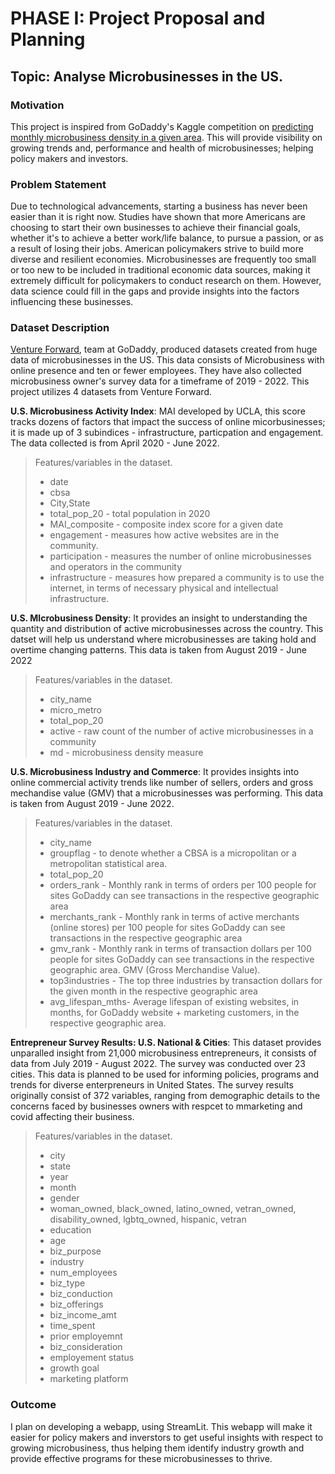 # PHASE I: Project Proposal and Planning

## Topic: Analyse Microbusinesses in the US. 

### Motivation
This project is inspired from GoDaddy's Kaggle competition on [predicting monthly microbusiness density in a given area](https://www.kaggle.com/competitions/godaddy-microbusiness-density-forecasting/overview). This will provide visibility on growing trends and, performance and health of microbusinesses; helping policy makers and investors.

### Problem Statement
Due to technological advancements, starting a business has never been easier than it is right now. Studies have shown that more Americans are choosing to start their own businesses to achieve their financial goals, whether it's to achieve a better work/life balance, to pursue a passion, or as a result of losing their jobs. American policymakers strive to build more diverse and resilient economies. Microbusinesses are frequently too small or too new to be included in traditional economic data sources, making it extremely difficult for policymakers to conduct research on them. However, data science could fill in the gaps and provide insights into the factors influencing these businesses. 

### Dataset Description
[Venture Forward](https://www.godaddy.com/ventureforward/microbusiness-datahub/), team at GoDaddy, produced datasets created from huge data of microbusinesses in the US. This data consists of Microbusiness with online presence and ten or fewer employees. They have also collected microbusiness owner's survey data for a timeframe of  2019 - 2022. This project utilizes 4 datasets from Venture Forward.

**U.S. Microbusiness Activity Index**: MAI developed by UCLA, this score tracks dozens of factors that impact the success of online micorbusinesses; it is made up of 3 subindices - infrastructure, particpation and engagement. The data collected is from April 2020 - June 2022.
> Features/variables in the dataset.
> * date 
> * cbsa 
> * City,State 
> * total_pop_20 - total population in 2020
> * MAI_composite - composite index score for a given date
> * engagement - measures how active websites are in the community.
> * participation - measures the number of online microbusinesses and operators in the community
> * infrastructure -  measures how prepared a community is to use the internet, in terms of necessary physical and intellectual infrastructure.

**U.S. MIcrobusiness Density**: It provides an insight to understanding the quantity and distribution of active microbusinesses across the country. This datset will help us understand where microbusinesses are taking hold and overtime changing patterns. This data is taken from August 2019 - June 2022
> Features/variables in the dataset.
>* city_name
>* micro_metro
>* total_pop_20
>* active -  raw count of the number of active microbusinesses in a community
>* md - microbusiness density measure 

**U.S. Microbusiness Industry and Commerce**: It provides insights into online commercial activity trends like number of sellers, orders and gross mechandise value (GMV) that a microbusinesses was performing. This data is taken from August 2019 - June 2022.
> Features/variables in the dataset.
>* city_name
>* groupflag -  to denote whether a CBSA is a micropolitan or a metropolitan statistical area.
>* total_pop_20
>* orders_rank - Monthly rank in terms of orders per 100 people for sites GoDaddy can see transactions in the respective geographic area
>* merchants_rank - Monthly rank in terms of active merchants (online stores) per 100 people for sites GoDaddy can see transactions in the respective geographic area
>* gmv_rank - Monthly rank in terms of transaction dollars per 100 people for sites GoDaddy can see transactions in the respective geographic area. GMV (Gross Merchandise Value).
>* top3industries - The top three industries by transaction dollars for the given month in the respective geographic area
>* avg_lifespan_mths- Average lifespan of existing websites, in months, for GoDaddy website + marketing customers, in the respective geographic area. 

**Entrepreneur Survey Results: U.S. National & Cities**: This dataset provides unparalled insight from 21,000 microbusiness entrepreneurs, it consists of data from July 2019 - August 2022. The survey was conducted over 23 cities. This data is planned to be used for informing policies, programs and trends for diverse enterpreneurs in United States. The survey results originally consist of 372 variables, ranging from demographic details to the concerns faced by businesses owners with respcet to mmarketing and covid affecting their business.
> Features/variables in the dataset.
>* city
>* state
>* year
>* month
>* gender
>* woman_owned, black_owned, latino_owned, vetran_owned, disability_owned, lgbtq_owned, hispanic, vetran
>* education
>* age
>* biz_purpose
>* industry
>* num_employees
>* biz_type
>* biz_conduction
>* biz_offerings
>* biz_income_amt
>* time_spent
>* prior employemnt
>* biz_consideration
>* employement status
>* growth goal
>* marketing platform

### Outcome
I plan on developing a webapp, using StreamLit. This webapp will make it easier for policy makers and inverstors to get useful insights with respect to growing microbusiness, thus helping them identify industry growth and provide effective programs for these microbusinesses to thrive.


